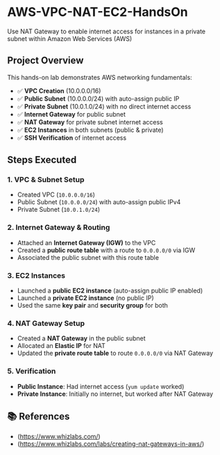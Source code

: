 # AWS-VPC-NAT-EC2-HandsOn
Use NAT Gateway to enable internet access for instances in a private subnet within Amazon Web Services (AWS)

## **Project Overview**
This hands-on lab demonstrates AWS networking fundamentals:
- ✅ **VPC Creation** (10.0.0.0/16)
- ✅ **Public Subnet** (10.0.0.0/24) with auto-assign public IP
- ✅ **Private Subnet** (10.0.1.0/24) with no direct internet access
- ✅ **Internet Gateway** for public subnet
- ✅ **NAT Gateway** for private subnet internet access
- ✅ **EC2 Instances** in both subnets (public & private)
- ✅ **SSH Verification** of internet access
  
## **Steps Executed**

### **1. VPC & Subnet Setup**
- Created VPC (`10.0.0.0/16`)
- Public Subnet (`10.0.0.0/24`) with auto-assign public IPv4
- Private Subnet (`10.0.1.0/24`)

### **2. Internet Gateway & Routing**
- Attached an **Internet Gateway (IGW)** to the VPC
- Created a **public route table** with a route to `0.0.0.0/0` via IGW
- Associated the public subnet with this route table

### **3. EC2 Instances**
- Launched a **public EC2 instance** (auto-assign public IP enabled)
- Launched a **private EC2 instance** (no public IP)
- Used the same **key pair** and **security group** for both

### **4. NAT Gateway Setup**
- Created a **NAT Gateway** in the public subnet
- Allocated an **Elastic IP** for NAT
- Updated the **private route table** to route `0.0.0.0/0` via NAT Gateway

### **5. Verification**
- **Public Instance**: Had internet access (`yum update` worked)
- **Private Instance**: Initially no internet, but worked after NAT Gateway

## 📚 References  
- (https://www.whizlabs.com/)  
- (https://www.whizlabs.com/labs/creating-nat-gateways-in-aws/)
